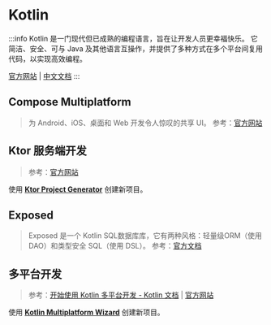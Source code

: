 # Kotlin

:::info
Kotlin 是一门现代但已成熟的编程语言，旨在让开发人员更幸福快乐。
它简洁、安全、可与 Java 及其他语言互操作，并提供了多种方式在多个平台间复用代码，以实现高效编程。

[官方网站](https://kotlinlang.org/docs/getting-started.html)
| [中文文档](https://book.kotlincn.net/text/getting-started.html)
:::

## Compose Multiplatform

> 为 Android、iOS、桌面和 Web 开发令人惊叹的共享 UI。
> 参考：[官方网站](https://www.jetbrains.com/zh-cn/lp/compose-multiplatform/)

## Ktor 服务端开发

> 参考：[官方网站](https://ktor.io/)

使用 **[Ktor Project Generator](https://start.ktor.io/)** 创建新项目。

## Exposed

> Exposed 是一个 Kotlin SQL数据库库，它有两种风格：轻量级ORM（使用 DAO）和类型安全 SQL（使用 DSL）。
> 参考：[官方文档](https://jetbrains.github.io/Exposed/home.html)

## 多平台开发

> 参考：[开始使用 Kotlin 多平台开发 - Kotlin 文档](https://kotlinlang.org/docs/multiplatform-get-started.html)
> | [官方网站](https://www.jetbrains.com/zh-cn/kotlin-multiplatform/)

使用 **[Kotlin Multiplatform Wizard](https://kmp.jetbrains.com/)** 创建新项目。

